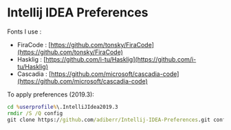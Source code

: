 # Intellij IDEA Preferences

Fonts I use :

- FiraCode : [https://github.com/tonsky/FiraCode](https://github.com/tonsky/FiraCode)
- Hasklig : [https://github.com/i-tu/Hasklig](https://github.com/i-tu/Hasklig)
- Cascadia : [https://github.com/microsoft/cascadia-code](https://github.com/microsoft/cascadia-code)

To apply preferences (2019.3):

```cmd
cd %userprofile%\.IntelliJIdea2019.3
rmdir /S /Q config
git clone https://github.com/adiberr/Intellij-IDEA-Preferences.git config
```
